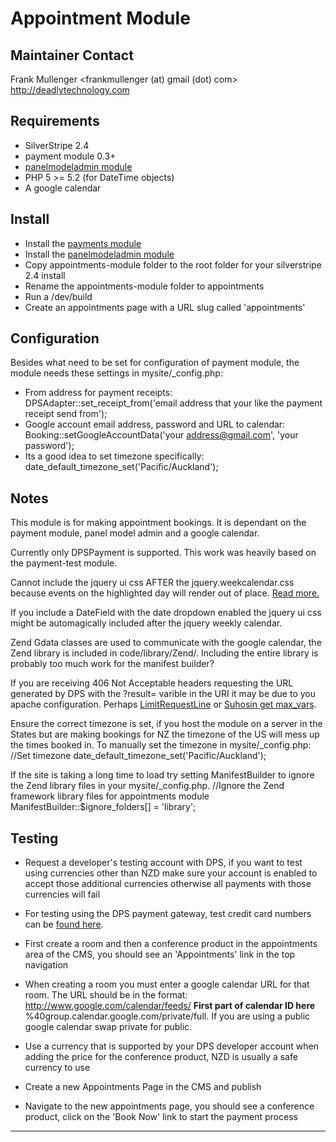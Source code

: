 Appointment Module
========================================

Maintainer Contact
------------------
Frank Mullenger
<frankmullenger (at) gmail (dot) com>
http://deadlytechnology.com

Requirements
------------
* SilverStripe 2.4
* payment module 0.3+
* [panelmodeladmin module](http://ssorg.bigbird.silverstripe.com/all-other-modules/show/292914)
* PHP 5 >= 5.2 (for DateTime objects)
* A google calendar

Install
-------
* Install the [payments module](http://silverstripe.org/payment-module/)
* Install the [panelmodeladmin module](http://ssorg.bigbird.silverstripe.com/all-other-modules/show/292914?start=0)
* Copy appointments-module folder to the root folder for your silverstripe 2.4 install
* Rename the appointments-module folder to appointments
* Run a /dev/build
* Create an appointments page with a URL slug called 'appointments'

Configuration
-------------
Besides what need to be set for configuration of payment module, the module needs these settings in mysite/_config.php:

* From address for payment receipts:
DPSAdapter::set_receipt_from('email address that your like the payment receipt send from');
* Google account email address, password and URL to calendar:
Booking::setGoogleAccountData('your address@gmail.com', 'your password');
* Its a good idea to set timezone specifically: 
date_default_timezone_set('Pacific/Auckland');

Notes
-----
This module is for making appointment bookings. It is dependant on the payment module, panel model admin and a google calendar.

Currently only DPSPayment is supported. This work was heavily based on the payment-test module.

Cannot include the jquery ui css AFTER the jquery.weekcalendar.css because events on the highlighted day will render out of place. 
[Read more.](http://groups.google.com/group/jquery-week-calendar/browse_thread/thread/2ad5c3b987fb5dd5/738e1b396cdcd7bd?lnk=gst&q=event+not+showing+on+correct+time#738e1b396cdcd7bd)

If you include a DateField with the date dropdown enabled the jquery ui css might be automagically included after the jquery 
weekly calendar.

Zend Gdata classes are used to communicate with the google calendar, the Zend library is included in 
code/library/Zend/. Including the entire library is probably too much work for the manifest builder?

If you are receiving 406 Not Acceptable headers requesting the URL generated by DPS with the ?result= varible in the URI 
it may be due to you apache configuration. Perhaps [LimitRequestLine](http://httpd.apache.org/docs/1.3/mod/core.html#limitrequestline) 
or [Suhosin get max_vars](http://www.hardened-php.net/suhosin/configuration.html#suhosin.get.max_vars).

Ensure the correct timezone is set, if you host the module on a server in the States but are making bookings for NZ the 
timezone of the US will mess up the times booked in. To manually set the timezone in mysite/_config.php: 
//Set timezone
date_default_timezone_set('Pacific/Auckland');

If the site is taking a long time to load try setting ManifestBuilder to ignore the Zend library files in your mysite/_config.php.
//Ignore the Zend framework library files for appointments module
ManifestBuilder::$ignore_folders[] = 'library';

Testing
-------
* Request a developer's testing account with DPS, if you want to test using currencies other than NZD make sure your account 
is enabled to accept those additional currencies otherwise all payments with those currencies will fail

* For testing using the DPS payment gateway, test credit card numbers can be [found here](http://www.paymentexpress.com/knowledge_base/faq/developer_faq.html#testing). 

* First create a room and then a conference product in the appointments area of the CMS, you should see an 'Appointments' link 
in the top navigation

* When creating a room you must enter a google calendar URL for that room. The URL should be in the format:
http://www.google.com/calendar/feeds/ **First part of calendar ID here** %40group.calendar.google.com/private/full. If you are using a public
google calendar swap private for public.

* Use a currency that is supported by your DPS developer account when adding the price for the conference product, NZD is usually 
a safe currency to use

* Create a new Appointments Page in the CMS and publish

* Navigate to the new appointments page, you should see a conference product, click on the 'Book Now' link to start the payment process

-----------------------------------------------

